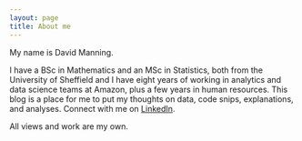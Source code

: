 ```yaml
---
layout: page
title: About me
---
```


My name is David Manning. 

I have a BSc in Mathematics and an MSc in Statistics, both from the University of Sheffield and I have eight years of working in analytics and data science teams at Amazon, plus a few years in human resources.
This blog is a place for me to put my thoughts on data, code snips, explanations, and analyses. Connect with me on [LinkedIn](https://www.linkedin.com/in/dl-manning/).

All views and work are my own.
